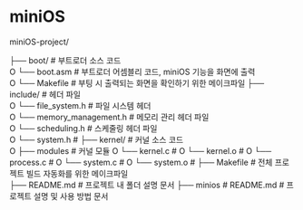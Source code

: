 # miniOS

miniOS-project/

├── boot/                   # 부트로더 소스 코드  
O   └── boot.asm            # 부트로더 어셈블리 코드, miniOS 기능을 화면에 출력  
O   └── Makefile            # 부팅 시 출력되는 화면을 확인하기 위한 메이크파일
├── include/                # 헤더 파일  
O   └── file_system.h       # 파일 시스템 헤더  
O   └── memory_management.h # 메모리 관리 헤더 파일  
O   └── scheduling.h        # 스케줄링 헤더 파일  
O   └── system.h            # 
├── kernel/                 # 커널 소스 코드  
O   ├── modules             # 커널 모듈
O   └── kernel.c            #
O   └── kernel.o            #
O   └── process.c           #
O   └── system.c            #
O   └── system.o            #
├── Makefile                # 전체 프로젝트 빌드 자동화를 위한 메이크파일  
├── README.md               # 프로젝트 내 폴더 설명 문서
├── minios                  # 
README.md               # 프로젝트 설명 및 사용 방법 문서 
